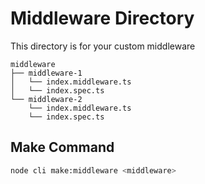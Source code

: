# Middleware Directory

This directory is for your custom middleware

```
middleware
├── middleware-1
│   └── index.middleware.ts
│   └── index.spec.ts
└── middleware-2
    └── index.middleware.ts
    └── index.spec.ts
```

## Make Command

```bash
node cli make:middleware <middleware>
```